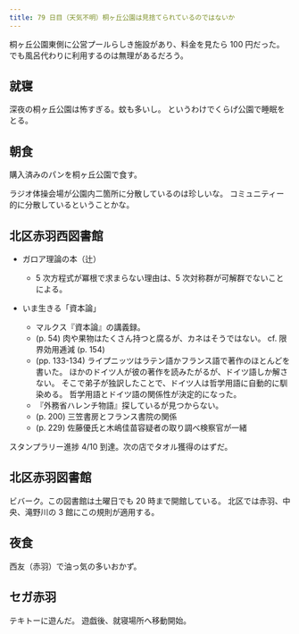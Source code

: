 ```yaml
---
title: 79 日目（天気不明）桐ヶ丘公園は見捨てられているのではないか
---
```


桐ヶ丘公園東側に公営プールらしき施設があり、料金を見たら 100 円だった。
でも風呂代わりに利用するのは無理があるだろう。

## 就寝

深夜の桐ヶ丘公園は怖すぎる。蚊も多いし。
というわけでくらげ公園で睡眠をとる。

## 朝食

購入済みのパンを桐ヶ丘公園で食す。

ラジオ体操会場が公園内二箇所に分散しているのは珍しいな。
コミュニティー的に分散しているということかな。

## 北区赤羽西図書館

* ガロア理論の本（辻）
  * 5 次方程式が冪根で求まらない理由は、5 次対称群が可解群でないことによる。

* いま生きる「資本論」
  * マルクス『資本論』の講義録。
  * (p. 54) 肉や果物はたくさん持つと腐るが、カネはそうではない。
    cf. 限界効用逓減 (p. 154)
  * (pp. 133-134) ライプニッツはラテン語かフランス語で著作のほとんどを書いた。
    ほかのドイツ人が彼の著作を読みたがるが、ドイツ語しか解さない。
    そこで弟子が独訳したことで、ドイツ人は哲学用語に自動的に馴染める。
    哲学用語とドイツ語の関係性が決定的になった。
  * 『外務省ハレンチ物語』探しているが見つからない。
  * (p. 200) 三笠書房とフランス書院の関係
  * (p. 229) 佐藤優氏と木嶋佳苗容疑者の取り調べ検察官が一緒

スタンプラリー進捗 4/10 到達。次の店でタオル獲得のはずだ。

## 北区赤羽図書館

ビバーク。この図書館は土曜日でも 20 時まで開館している。
北区では赤羽、中央、滝野川の 3 館にこの規則が適用する。

## 夜食

西友（赤羽）で油っ気の多いおかず。

## セガ赤羽

テキトーに遊んだ。
遊戯後、就寝場所へ移動開始。
